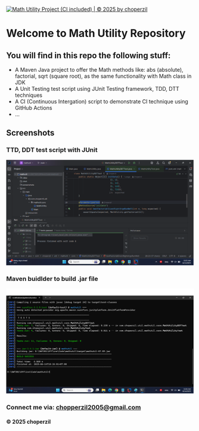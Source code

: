 [![Math Utility Project (CI included) | © 2025 by choperzil](https://github.com/Choperzil/mathutil/actions/workflows/ci-runner.yml/badge.svg)](https://github.com/Choperzil/mathutil/actions/workflows/ci-runner.yml)


# Welcome to Math Utility Repository

## You will find in this repo the following stuff:

* A Maven Java project to offer the Math methods like: abs (absolute), factorial, sqrt (square root), as the same functionality with Math class in JDK
* A Unit Testing test script using JUnit Testing framework, TDD, DTT techniques
* A CI (Continuous Intergation) script to demonstrate CI technique using GitHub Actions
* ...

## Screenshots

### TTD, DDT test script with JUnit
![TDD, DTT with JUnit](https://github.com/Choperzil/mathutil/blob/main/screenshots/JUnit%20with%20TDD%20DDT.png)

### Maven buidlder to build .jar file
![Maven builder](https://github.com/Choperzil/mathutil/blob/main/screenshots/Maven%20Builder.png)


### Connect me via: chopperzil2005@gmail.com

#### &#169; 2025 choperzil
